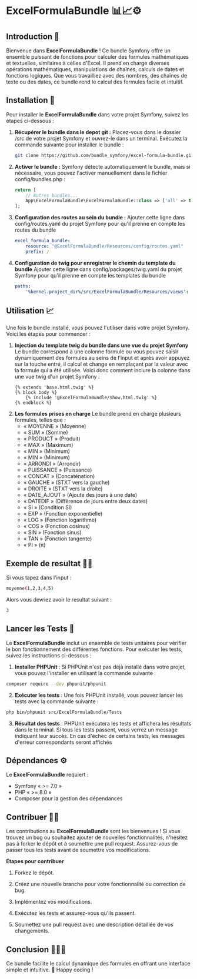 # ExcelFormulaBundle 📊📈⚙️

## Introduction 🌟

Bienvenue dans **ExcelFormulaBundle** ! Ce bundle Symfony offre un ensemble puissant de fonctions pour calculer des formules mathématiques et textuelles, similaires à celles d'Excel. Il prend en charge diverses opérations mathématiques, manipulations de chaînes, calculs de dates et fonctions logiques. Que vous travailliez avec des nombres, des chaînes de texte ou des dates, ce bundle rend le calcul des formules facile et intuitif.

## Installation 🚀

Pour installer le **ExcelFormulaBundle** dans votre projet Symfony, suivez les étapes ci-dessous :

1. **Récupérer le bundle dans le depot git :**
    Placez-vous dans le dossier /src de votre projet Symfony et ouvrez-le dans un terminal. Exécutez la commande suivante pour installer le bundle :
    ```bash
    git clone https://github.com/bundle_symfony/excel-formula-bundle.git
    
2. **Activer le bundle :** 
    Symfony détecte automatiquement le bundle, mais si nécessaire, vous pouvez l'activer manuellement dans le fichier config/bundles.php :
    ```php
    return [
        // Autres bundles...
        App\ExcelFormulaBundle\ExcelFormulaBundle::class => ['all' => true],
    ];
3. **Configuration des routes au sein du bundle :**
    Ajouter cette ligne dans config/routes.yaml du projet Symfony pour qu'il prenne en compte les routes du bundle
    ```yaml
    excel_formula_bundle:
        resource: "@ExcelFormulaBundle/Resources/config/routes.yaml"
        prefix: /
4. **Configuration de twig pour enregistrer le chemin du template du bundle**
    Ajouter cette ligne dans config/packages/twig.yaml du projet Symfony pour qu'il prenne en compte les templates du bundle
    ```yaml
    paths:
        '%kernel.project_dir%/src/ExcelFormulaBundle/Resources/views': ExcelFormulaBundle

## Utilisation 📈

Une fois le bundle installé, vous pouvez l'utiliser dans votre projet Symfony. Voici les étapes pour commencer :

1. **Injection du template twig du bundle dans une vue du projet Symfony**
    Le bundle correspond à une colonne formule ou vous pouvez saisir dynamiquement des formules au seins de l'input et après avoir appuyez sur la touche entré, il calcul et change en remplaçant par la valeur avec la formule qui a été utilisée. Voici donc comment inclure la colonne dans une vue twig d'un projet Symfony :
    ```twig
    {% extends 'base.html.twig' %}
    {% block body %}
        {% include '@ExcelFormulaBundle/show.html.twig' %}
    {% endblock %}

2. **Les formules prises en charge**
    Le bundle prend en charge plusieurs formules, telles que :
    * « MOYENNE » (Moyenne)
    * « SUM » (Somme)
    * « PRODUCT » (Produit)
    * « MAX » (Maximum)
    * « MIN » (Minimum)
    * « MIN » (Minimum)
    * « ARRONDI » (Arrondir)
    * « PUISSANCE » (Puissance)
    * « CONCAT » (Concaténation)
    * « GAUCHE » (STXT vers la gauche)
    * « DROITE » (STXT vers la droite)
    * « DATE_AJOUT » (Ajoute des jours à une date)
    * « DATEDIF » (Diffèrence de jours entre deux dates)
    * « SI » (Condition SI)
    * « EXP » (Fonction exponentielle)
    * « LOG » (Fonction logarithme)
    * « COS » (Fonction cosinus)
    * « SIN » (Fonction sinus)
    * « TAN » (Fonction tangente)
    * « PI » (π)

## Exemple de resultat 🧑‍💻

Si vous tapez dans l'input :
```bash
moyenne(1,2,3,4,5)
```
Alors vous devriez avoir le resultat suivant : 
```bash
3
```

## Lancer les Tests 🧪

Le **ExcelFormulaBundle** inclut un ensemble de tests unitaires pour vérifier le bon fonctionnement des différentes fonctions. Pour exécuter les tests, suivez les instructions ci-dessous :

1. **Installer PHPUnit** : Si PHPUnit n'est pas déjà installé dans votre projet, vous pouvez l'installer en utilisant la commande suivante :
```bash
composer require --dev phpunit/phpunit
```

2. **Exécuter les tests** : Une fois PHPUnit installé, vous pouvez lancer les tests avec la commande suivante :
```bash
php bin/phpunit src/ExcelFormulaBundle/Tests
```

3. **Résultat des tests** : PHPUnit exécutera les tests et affichera les résultats dans le terminal. Si tous les tests passent, vous verrez un message indiquant leur succès. En cas d'échec de certains tests, les messages d'erreur correspondants seront affichés


## Dépendances ⚙️

Le **ExcelFormulaBundle** requiert :
* Symfony « >= 7.0 »
* PHP « >= 8.0 »
* Composer pour la gestion des dépendances

## Contribuer 👨‍💻

Les contributions au **ExcelFormulaBundle** sont les bienvenues ! Si vous trouvez un bug ou souhaitez ajouter de nouvelles fonctionnalités, n'hésitez pas à forker le dépôt et à soumettre une pull request. Assurez-vous de passer tous les tests avant de soumettre vos modifications.

**Étapes pour contribuer**
1. Forkez le dépôt.

2. Créez une nouvelle branche pour votre fonctionnalité ou correction de bug.

3. Implémentez vos modifications.

4. Exécutez les tests et assurez-vous qu'ils passent.

5. Soumettez une pull request avec une description détaillée de vos changements.

## Conclusion 🎯🎉🚀

Ce bundle facilite le calcul dynamique des formules en offrant une interface simple et intuitive. 💪 Happy coding !






